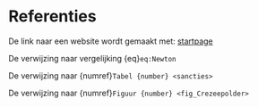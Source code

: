 # Referenties

De link naar een website wordt gemaakt met:
[startpage](https://www.startpage.com)

De verwijzing naar vergelijking {eq}`eq:Newton`

De verwijzing naar {numref}`Tabel {number} <sancties>`

De verwijzing naar {numref}`Figuur {number} <fig_Crezeepolder>`
